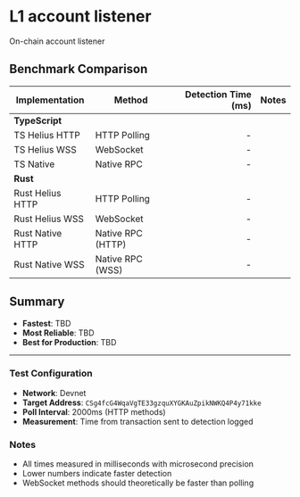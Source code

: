 # L1 account listener
On-chain account listener

## Benchmark Comparison

| Implementation | Method | Detection Time (ms) | Notes |
|----------------|--------|--------------------:|-------|
| **TypeScript** |
| TS Helius HTTP | HTTP Polling | - | |
| TS Helius WSS | WebSocket | - | |
| TS Native | Native RPC | - | |
| **Rust** |
| Rust Helius HTTP | HTTP Polling | - | |
| Rust Helius WSS | WebSocket | - | |
| Rust Native HTTP | Native RPC (HTTP) | - | |
| Rust Native WSS | Native RPC (WSS) | - | |

## Summary

- **Fastest**: TBD
- **Most Reliable**: TBD
- **Best for Production**: TBD

---

### Test Configuration

- **Network**: Devnet
- **Target Address**: `CSg4fcG4WqaVgTE33gzquXYGKAuZpikNWKQ4P4y71kke`
- **Poll Interval**: 2000ms (HTTP methods)
- **Measurement**: Time from transaction sent to detection logged

### Notes

- All times measured in milliseconds with microsecond precision
- Lower numbers indicate faster detection
- WebSocket methods should theoretically be faster than polling